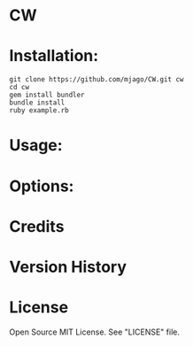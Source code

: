 # CW

# Installation:
```
git clone https://github.com/mjago/CW.git cw
cd cw
gem install bundler
bundle install
ruby example.rb
```
# Usage:

# Options:

# Credits

# Version History

# License

Open Source MIT License. See "LICENSE" file.
